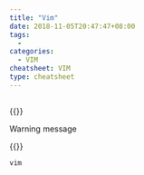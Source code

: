 ```yaml
---
title: "Vim"
date: 2018-11-05T20:47:47+08:00
tags:
  - 
categories:
  - VIM
cheatsheet: VIM
type: cheatsheet
---
```


## 

{{<admonition type="warning">}}

Warning message

{{</admonition>}}
<!--more-->

``` sh
vim
```
